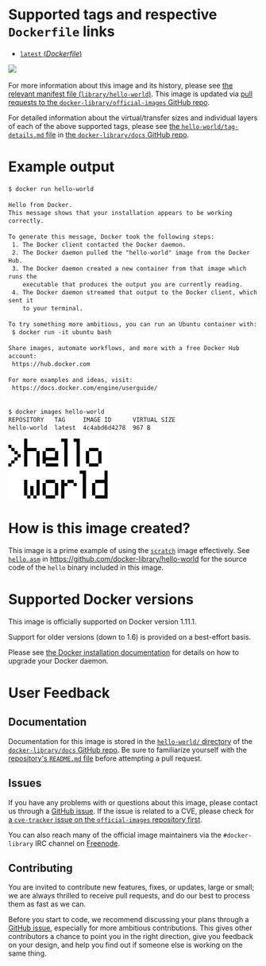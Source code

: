 # Supported tags and respective `Dockerfile` links

-	[`latest` (*Dockerfile*)](https://github.com/docker-library/hello-world/blob/fb12b77c31f97ef7cee73c280432d771823d9ec8/Dockerfile)

[![](https://badge.imagelayers.io/hello-world:latest.svg)](https://imagelayers.io/?images=hello-world:latest)

For more information about this image and its history, please see [the relevant manifest file (`library/hello-world`)](https://github.com/docker-library/official-images/blob/master/library/hello-world). This image is updated via [pull requests to the `docker-library/official-images` GitHub repo](https://github.com/docker-library/official-images/pulls?q=label%3Alibrary%2Fhello-world).

For detailed information about the virtual/transfer sizes and individual layers of each of the above supported tags, please see [the `hello-world/tag-details.md` file](https://github.com/docker-library/docs/blob/master/hello-world/tag-details.md) in [the `docker-library/docs` GitHub repo](https://github.com/docker-library/docs).

# Example output

```console
$ docker run hello-world

Hello from Docker.
This message shows that your installation appears to be working correctly.

To generate this message, Docker took the following steps:
 1. The Docker client contacted the Docker daemon.
 2. The Docker daemon pulled the "hello-world" image from the Docker Hub.
 3. The Docker daemon created a new container from that image which runs the
    executable that produces the output you are currently reading.
 4. The Docker daemon streamed that output to the Docker client, which sent it
    to your terminal.

To try something more ambitious, you can run an Ubuntu container with:
 $ docker run -it ubuntu bash

Share images, automate workflows, and more with a free Docker Hub account:
 https://hub.docker.com

For more examples and ideas, visit:
 https://docs.docker.com/engine/userguide/


$ docker images hello-world
REPOSITORY   TAG     IMAGE ID      VIRTUAL SIZE
hello-world  latest  4c4abd6d4278  967 B
```

![logo](https://raw.githubusercontent.com/docker-library/docs/01c12653951b2fe592c1f93a13b4e289ada0e3a1/hello-world/logo.png)

# How is this image created?

This image is a prime example of using the [`scratch`](https://registry.hub.docker.com/_/scratch/) image effectively. See [`hello.asm`](https://github.com/docker-library/hello-world/blob/master/hello.asm) in https://github.com/docker-library/hello-world for the source code of the `hello` binary included in this image.

# Supported Docker versions

This image is officially supported on Docker version 1.11.1.

Support for older versions (down to 1.6) is provided on a best-effort basis.

Please see [the Docker installation documentation](https://docs.docker.com/installation/) for details on how to upgrade your Docker daemon.

# User Feedback

## Documentation

Documentation for this image is stored in the [`hello-world/` directory](https://github.com/docker-library/docs/tree/master/hello-world) of the [`docker-library/docs` GitHub repo](https://github.com/docker-library/docs). Be sure to familiarize yourself with the [repository's `README.md` file](https://github.com/docker-library/docs/blob/master/README.md) before attempting a pull request.

## Issues

If you have any problems with or questions about this image, please contact us through a [GitHub issue](https://github.com/docker-library/hello-world/issues). If the issue is related to a CVE, please check for [a `cve-tracker` issue on the `official-images` repository first](https://github.com/docker-library/official-images/issues?q=label%3Acve-tracker).

You can also reach many of the official image maintainers via the `#docker-library` IRC channel on [Freenode](https://freenode.net).

## Contributing

You are invited to contribute new features, fixes, or updates, large or small; we are always thrilled to receive pull requests, and do our best to process them as fast as we can.

Before you start to code, we recommend discussing your plans through a [GitHub issue](https://github.com/docker-library/hello-world/issues), especially for more ambitious contributions. This gives other contributors a chance to point you in the right direction, give you feedback on your design, and help you find out if someone else is working on the same thing.
